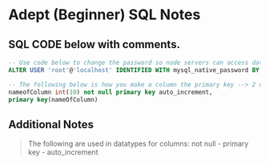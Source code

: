 # Adept (Beginner) SQL Notes




## SQL CODE below with comments. 
``` SQL
-- Use code below to change the password so node servers can access database. 
ALTER USER 'root'@'localhost' IDENTIFIED WITH mysql_native_password BY 'root'

-- The following below is how you make a column the primary key --> 2 different ways
nameofColumn int(10) not null primary key auto_increment,
primary key(nameOfColumn)

```

## Additional Notes

> The following are used in datatypes for columns:
not null - 
primary key - 
auto_increment